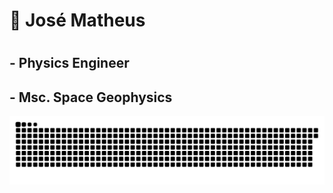 # 🔭 José Matheus 

#

## - Physics Engineer
## - Msc. Space Geophysics 


<!--
**JTeus/JTeus** is a ✨ _special_ ✨ repository because its `README.md` (this file) appears on your GitHub profile.

Here are some ideas to get you started:

- 🔭 I’m currently working on ...
- 🌱 I’m currently learning ...
- 👯 I’m looking to collaborate on ...
- 🤔 I’m looking for help with ...
- 💬 Ask me about ...
- 📫 How to reach me: ...
- 😄 Pronouns: ...
- ⚡ Fun fact: ...
-->

<picture align="center">
  <source media="(prefers-color-scheme: dark)" srcset="https://raw.githubusercontent.com/JTeus/JTeus/output/github-contribution-grid-snake-dark.svg">
  <source media="(prefers-color-scheme: light)" srcset="https://raw.githubusercontent.com/JTeus/JTeus/output/github-contribution-grid-snake-dark.svg">
  <img align="center" alt="github contribution grid snake animation" src="https://raw.githubusercontent.com/JTeus/JTeus/output/github-contribution-grid-snake.svg">
</picture>
